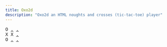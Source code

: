 ```yaml
---
title: Oxo2d 
description: "Oxo2d an HTML noughts and crosses (tic-tac-toe) player"
---
```


<pre class="oxo2d">
O <a href="../1c/">.</a> <a href="../l/">.</a>
X X <a href="../1f/">.</a>
O <a href="../1g/">.</a> <a href="../1h/">.</a>
</pre>
